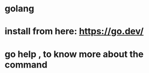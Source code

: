# golang

# install from here: https://go.dev/

# go help <command> , to know more about the command